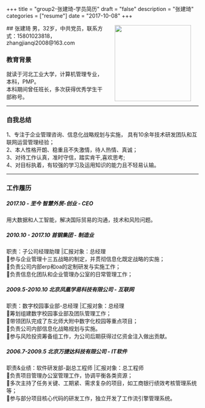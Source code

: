+++
title = "group2-张建琦-学员简历"
draft = "false"
description = "张建琦"
categories = ["resume"]
date = "2017-10-08"
+++

<img src="/post/group2/head-zhangjianqi.png" width="200" align="right" hspace="20" vspace="2" />
## 张建琦
男，32岁，中共党员，联系方式：15801023818，zhangjianqi2008@163.com

### 教育背景
就读于河北工业大学，计算机管理专业，本科，PMP。<br/>
本科期间曾任班长，多次获得优秀学生干部称号。

* * *
### 自我总结
1、专注于企业管理咨询、信息化战略规划与实施， 具有10余年技术研发团队和互联网运营管理经验；<br/>
2、本人性格开朗、稳重且不失激情，待人热情、真诚；<br/>
3、对待工作认真，准时守信，踏实肯干,喜欢思考;<br/>
4、对目标执着，有较强的学习及运用知识的能力且不轻易认输。<br/>

* * *
### 工作履历

##### 2017.10 - 至今	  智慧外贸-创业 - CEO
用大数据和人工智能，解决国际贸易的沟通，技术和风险问题。

##### 2010.10 - 2017.10	  首钢集团 - 制造业
职责：子公司经理助理 |汇报对象：总经理<br/>
参与企业管理十三五战略的制定，并贯彻信息化既定战略的实施；<br/>
负责公司内部erp和oa的定制研发与实施工作； <br/>
负责信息化团队和企业管理办公室的日常管理工作； <br/>

##### 2009.5-2010.10    北京凤凰学易科技有限公司 - 互联网
职责：数字校园事业部-总经理 |汇报对象：总经理<br/>
筹划组建数字校园事业部及团队管理工作； <br/>
带领团队完成了东北师大附中数字化校园等重点项目；<br/>
负责公司内部信息化战略规划与实施。<br/>
参与风险投资筹备组工作，为公司后期获得过亿资金注入做出贡献。<br/>

##### 2006.7-2009.5  北京万捷达科技有限公司 - IT软件
职责&业绩：软件研发部-副总工程师 |汇报对象：总工程师 <br/>
负责项目管理办公室管理工作，协调平衡各类资源；<br/>
多次主持了任务关键、工期紧、需求复杂的项目，如工商银行绩效考核管理系统等；<br/>
参与部分项目核心代码的研发工作，独立开发了工作流引擎管理系统。<br/>

